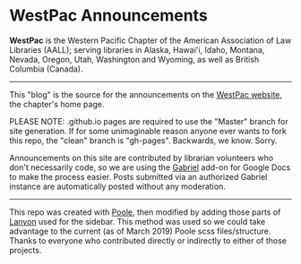 # WestPac Announcements

**WestPac** is the Western Pacific Chapter of the American Association of Law Libraries (AALL); serving libraries in Alaska, Hawai'i, Idaho, Montana, Nevada, Oregon, Utah, Washington and Wyoming, as well as British Columbia (Canada).

--------------------------------------------------------------------------------

This "blog" is the source for the announcements on the [WestPac website](http://chapters.aallnet.org/westpac/), the chapter's home page.

PLEASE NOTE: <username>.github.io pages are required to use the "Master" branch for site generation. If for some unimaginable reason anyone ever wants to fork this repo, the "clean" branch is "gh-pages". Backwards, we know. Sorry.
  
Announcements on this site are contributed by librarian volunteers who don't necessarily code, so we are using the [Gabriel](https://chrome.google.com/webstore/detail/gabriel/okimajjeocnndpifeelaajdebkkbckff?hl=en-GB) add-on for Google Docs to make the process easier. Posts submitted via an authorized Gabriel instance are automatically posted without any moderation.

--------------------------------------------------------------------------------

This repo was created with [Poole](http://getpoole.com/), then modified by adding those parts of [Lanyon](http://lanyon.getpoole.com/) used for the sidebar. This method was used so we could take advantage to the current (as of March 2019) Poole scss files/structure. Thanks to everyone who contributed directly or indirectly to either of those projects.

